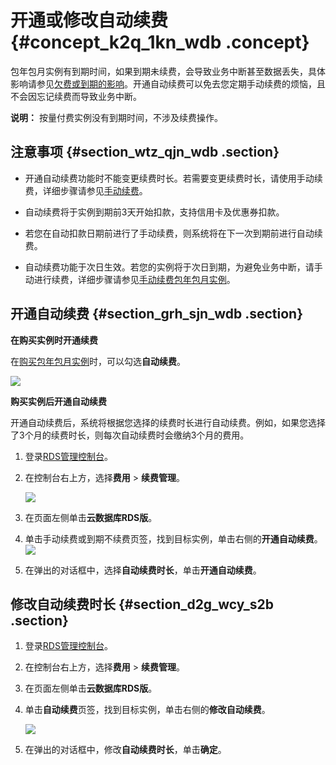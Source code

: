 # 开通或修改自动续费 {#concept_k2q_1kn_wdb .concept}

包年包月实例有到期时间，如果到期未续费，会导致业务中断甚至数据丢失，具体影响请参见[欠费或到期的影响](../../../../intl.zh-CN/云数据库RDS价格/到期或欠费的影响.md)。开通自动续费可以免去您定期手动续费的烦恼，且不会因忘记续费而导致业务中断。

**说明：** 按量付费实例没有到期时间，不涉及续费操作。

## 注意事项 {#section_wtz_qjn_wdb .section}

-   开通自动续费功能时不能变更续费时长。若需要变更续费时长，请使用手动续费，详细步骤请参见[手动续费](intl.zh-CN/用户指南/计费管理/手动续费.md#)。

-   自动续费将于实例到期前3天开始扣款，支持信用卡及优惠券扣款。

-   若您在自动扣款日期前进行了手动续费，则系统将在下一次到期前进行自动续费。
-   自动续费功能于次日生效。若您的实例将于次日到期，为避免业务中断，请手动进行续费，详细步骤请参见[手动续费包年包月实例](intl.zh-CN/用户指南/计费管理/手动续费.md#)。

## 开通自动续费 {#section_grh_sjn_wdb .section}

**在购买实例时开通续费**

在[购买包年包月实例](https://rds-buy.aliyun.com/#/create/rds)时，可以勾选**自动续费**。

![](http://static-aliyun-doc.oss-cn-hangzhou.aliyuncs.com/assets/img/7890/155702342011146_zh-CN.png)

**购买实例后开通自动续费**

开通自动续费后，系统将根据您选择的续费时长进行自动续费。例如，如果您选择了3个月的续费时长，则每次自动续费时会缴纳3个月的费用。

1.  登录[RDS管理控制台](https://rds.console.aliyun.com/)。
2.  在控制台右上方，选择**费用** \> **续费管理**。

    ![](http://static-aliyun-doc.oss-cn-hangzhou.aliyuncs.com/assets/img/7890/155702342046132_zh-CN.png)

3.  在页面左侧单击**云数据库RDS版**。
4.  单击手动续费或到期不续费页签，找到目标实例，单击右侧的**开通自动续费**。![](http://static-aliyun-doc.oss-cn-hangzhou.aliyuncs.com/assets/img/7890/155702342021026_zh-CN.png)
5.  在弹出的对话框中，选择**自动续费时长**，单击**开通自动续费**。

## 修改自动续费时长 {#section_d2g_wcy_s2b .section}

1.  登录[RDS管理控制台](https://rds.console.aliyun.com/)。
2.  在控制台右上方，选择**费用** \> **续费管理**。
3.  在页面左侧单击**云数据库RDS版**。
4.  单击**自动续费**页签，找到目标实例，单击右侧的**修改自动续费**。

    ![](http://static-aliyun-doc.oss-cn-hangzhou.aliyuncs.com/assets/img/7890/155702342011149_zh-CN.png)

5.  在弹出的对话框中，修改**自动续费时长**，单击**确定**。


